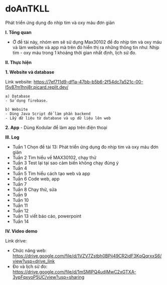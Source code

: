 # doAnTKLL
Phát triển ứng dụng đo nhịp tim và oxy máu đơn giản

**I. Tổng quan**
  - Ở đề tài này, nhóm em sẽ sử dụng Max30102 để đo nhịp tim và oxy máu và làm website và app mà trên đó hiển thị ra những thông tin như: Nhịp tim - oxy máu trong 1 khoảng thời gian nhất định, lịch sử đo.


**II. Thực hiện**

  **1. Website và database**
  
  Link website: https://7ef711d9-df1a-47bb-b5b6-2f54dc7a521c-00-l5y87m1hnj8r.picard.replit.dev/
  
    a) Database
    - Sử dụng firebase.

    b) Website
    - Dùng Java Script để làm phần backend
    - Lấy dữ liệu từ database và up dữ liệu lên web
  
  **2. App**
    - Dùng Kodular để làm app trên điện thoại

**III. Log**
- Tuần 1	Chọn đề tài 13: Phát triển ứng dụng đo nhịp tim và oxy máu đơn giản
- Tuần 2  Tìm hiểu về MAX30102, chạy thử
- Tuần 3	Test lại tại sao cảm biến không chạy đúng ý
- Tuần 4	
- Tuần 5	Tìm hiểu cách tạo web và app
- Tuần 6	Code web, app
- Tuần 7	
- Tuần 8	Chạy thử, sửa
- Tuần 9	
- Tuần 10	
- Tuần 11	
- Tuần 12	
- Tuần 13	viết báo cáo, powerpoint
- Tuần 14	


**IV. Video demo**

Link drive: 
- Chức năng web: https://drive.google.com/file/d/1VZV7Zstbh0BPij49CR2idF3KpQqrxxS6/view?usp=drive_link
- Đo và lịch sử đo: https://drive.google.com/file/d/1mSMIPQ4udjMwC2xGTXA-3ypFqxyoP5UC/view?usp=sharing
